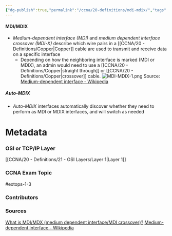 ```yaml
---
{"dg-publish":true,"permalink":"/ccna/20-definitions/mdi-mdix/","tags":["defs_ccna"],"created":"2024-01-10T08:59:13.491-08:00","updated":"2024-01-10T09:06:22.591-08:00"}
---
```


#### MDI/MDIX
- *Medium-dependent interface (MDI)* and *medium dependent interface crossover (MDI-X)* describe which wire pairs in a [[CCNA/20 - Definitions/Copper\|Copper]] cable are used to transmit and receive data on a specific interface
	- Depending on how the neighboring interface is marked (MDI or MDIX), an admin would need to use a [[CCNA/20 - Definitions/Copper\|straight through]] or [[CCNA/20 - Definitions/Copper\|crossover]] cable. 
![MDI-MDIX-1.png](/img/user/Attachments/MDI-MDIX-1.png)
Source: [Medium-dependent interface - Wikipedia](https://en.wikipedia.org/wiki/Medium-dependent_interface)
##### Auto-MDIX
- *Auto-MDIX* interfaces automatically discover whether they need to perform as MDI or MDIX interfaces, and will switch as needed





# Metadata
### OSI or TCP/IP Layer
[[CCNA/20 - Definitions/21 - OSI Layers/Layer 1\|Layer 1]]
### CCNA Exam Topic
#extops-1-3 
### Contributors

### Sources
[What is MDI/MDX (medium dependent interface/MDI crossover)?](https://www.techtarget.com/searchnetworking/definition/MDI-MDIX)
[Medium-dependent interface - Wikipedia](https://en.wikipedia.org/wiki/Medium-dependent_interface)